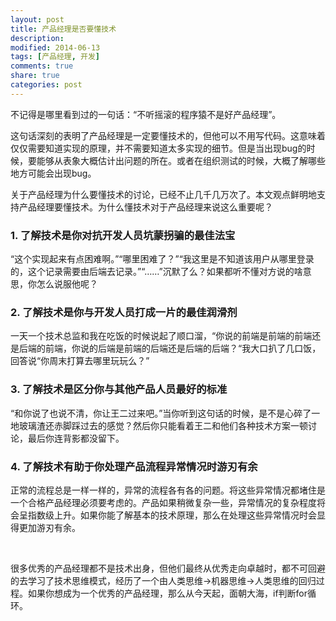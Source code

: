 ```yaml
---
layout: post
title: 产品经理是否要懂技术
description: 
modified: 2014-06-13
tags: [产品经理, 开发]
comments: true
share: true
categories: post
---
```


不记得是哪里看到过的一句话：“不听摇滚的程序猿不是好产品经理”。

这句话深刻的表明了产品经理是一定要懂技术的，但他可以不用写代码。这意味着仅仅需要知道实现的原理，并不需要知道太多实现的细节。但是当出现bug的时候，要能够从表象大概估计出问题的所在。或者在组织测试的时候，大概了解哪些地方可能会出现bug。

关于产品经理为什么要懂技术的讨论，已经不止几千几万次了。本文观点鲜明地支持产品经理要懂技术。为什么懂技术对于产品经理来说这么重要呢？

### 1. 了解技术是你对抗开发人员坑蒙拐骗的最佳法宝

“这个实现起来有点困难啊。”“哪里困难了？”“我这里是不知道该用户从哪里登录的，这个记录需要由后端去记录。”“……”沉默了么？如果都听不懂对方说的啥意思，你怎么说服他呢？

### 2. 了解技术是你与开发人员打成一片的最佳润滑剂

一天一个技术总监和我在吃饭的时候说起了顺口溜，“你说的前端是前端的前端还是后端的前端，你说的后端是前端的后端还是后端的后端？“我大口扒了几口饭，回答说“你周末打算去哪里玩玩么？”

### 3. 了解技术是区分你与其他产品人员最好的标准

“和你说了也说不清，你让王二过来吧。”当你听到这句话的时候，是不是心碎了一地玻璃渣还赤脚踩过去的感觉？然后你只能看着王二和他们各种技术方案一顿讨论，最后你连背影都没留下。

### 4. 了解技术有助于你处理产品流程异常情况时游刃有余

正常的流程总是一样一样的，异常的流程各有各的问题。将这些异常情况都堵住是一个合格产品经理必须要考虑的。产品如果稍微复杂一些，异常情况的复杂程度将会呈指数级上升。如果你能了解基本的技术原理，那么在处理这些异常情况时会显得更加游刃有余。

<br>

很多优秀的产品经理都不是技术出身，但他们最终从优秀走向卓越时，都不可回避的去学习了技术思维模式，经历了一个由人类思维->机器思维->人类思维的回归过程。如果你想成为一个优秀的产品经理，那么从今天起，面朝大海，if判断for循环。